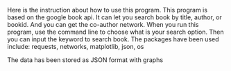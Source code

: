 Here is the instruction about how to use this program.
This program is based on the google book api. It can let you search book by title, 
author, or bookid. And you can get the co-author network. When you run this program, use 
the command line to choose what is your search option. Then you can input the keyword to 
search book.
The packages have been used include: requests, networks, matplotlib, json, os

The data has been stored as JSON format with graphs
